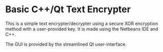 # Basic C++/Qt Text Encrypter

This is a simple text encrypter/decrypter using a secure XOR encryption 
method with a user-provided key. It is made using the Netbeans IDE and
C++.

The GUI is provided by the streamlined Qt user-interface.
